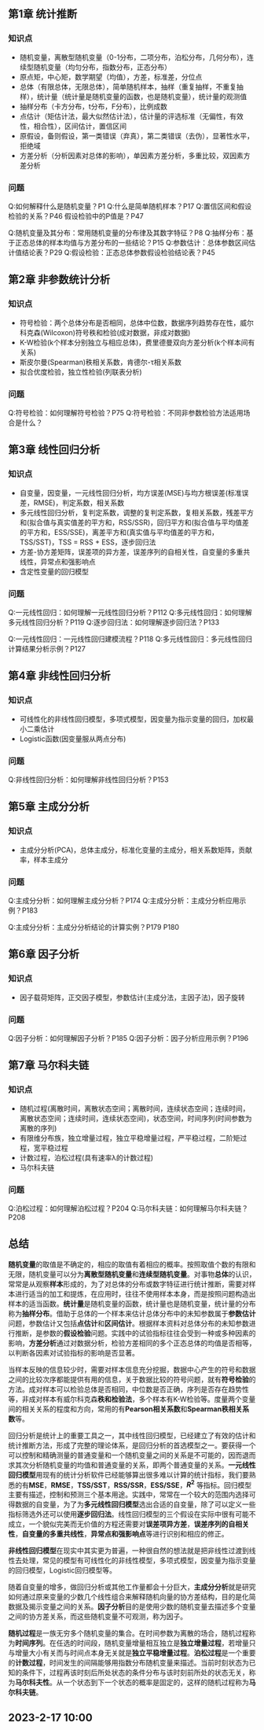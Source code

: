 ## 第1章 统计推断

### 知识点

- 随机变量，离散型随机变量（0-1分布，二项分布，泊松分布，几何分布），连续型随机变量（均匀分布，指数分布，正态分布）
- 原点矩，中心矩，数学期望（均值），方差，标准差，分位点
- 总体（有限总体，无限总体），简单随机样本，抽样（重复抽样，不重复抽样），统计量（统计量是随机变量的函数，也是随机变量），统计量的观测值
- 抽样分布（卡方分布，t分布，F分布），比例成数
- 点估计（矩估计法，最大似然估计法），估计量的评选标准（无偏性，有效性，相合性），区间估计，置信区间
- 原假设，备则假设，第一类错误（弃真），第二类错误（去伪），显著性水平，拒绝域
- 方差分析（分析因素对总体的影响），单因素方差分析，多重比较，双因素方差分析

### 问题

Q:如何解释什么是随机变量？P1
Q:什么是简单随机样本？P17
Q:置信区间和假设检验的关系？P46 假设检验中的P值是？P47

Q:随机变量及其分布：常用随机变量的分布律及其数字特征？P8
Q:抽样分布：基于正态总体的样本均值与方差分布的一些结论？P15
Q:参数估计：总体参数区间估计值结论表？P29
Q:假设检验：正态总体参数假设检验结论表？P45

## 第2章 非参数统计分析

### 知识点

- 符号检验：两个总体分布是否相同，总体中位数，数据序列趋势存在性，威尔科克森(Wilcoxon)符号秩和检验(成对数据，非成对数据)
- K-W检验(k个样本分别独立与相应总体)，费里德曼双向方差分析(k个样本间有关系)
- 斯皮尔曼(Spearman)秩相关系数，肯德尔-τ相关系数
- 拟合优度检验，独立性检验(列联表分析)

### 问题

Q:符号检验：如何理解符号检验？P75
Q:符号检验：不同非参数检验方法适用场合是什么？

## 第3章 线性回归分析

### 知识点

- 自变量，因变量，一元线性回归分析，均方误差(MSE)与均方根误差(标准误差，RMSE)，判定系数，相关系数
- 多元线性回归分析，复判定系数，调整的复判定系数，复相关系数，残差平方和(拟合值与真实值差的平方和，RSS/SSR)，回归平方和(拟合值与平均值差的平方和，ESS/SSE)，离差平方和(真实值与平均值差的平方和，TSS/SST)，TSS = RSS + ESS，逐步回归法
- 方差-协方差矩阵，误差项的异方差，误差序列的自相关性，自变量的多重共线性，异常点和强影响点
- 含定性变量的回归模型

### 问题

Q:一元线性回归：如何理解一元线性回归分析？P112
Q:多元线性回归：如何理解多元线性回归分析？P119
Q:逐步回归法：如何理解逐步回归法？P133

Q:一元线性回归：一元线性回归建模流程？P118
Q:多元线性回归：多元线性回归计算结果分析示例？P127

## 第4章 非线性回归分析

### 知识点

- 可线性化的非线性回归模型，多项式模型，因变量为指示变量的回归，加权最小二乘估计
- Logistic函数(因变量服从两点分布)

### 问题

Q:非线性回归分析：如何理解非线性回归分析？P153

## 第5章 主成分分析

### 知识点

- 主成分分析(PCA)，总体主成分，标准化变量的主成分，相关系数矩阵，贡献率，样本主成分

### 问题

Q:主成分分析：如何理解主成分分析？P174
Q:主成分分析：主成分分析应用示例？P183

Q:主成分分析：主成分分析结论的计算实例？P179 P180

## 第6章 因子分析

### 知识点

- 因子载荷矩阵，正交因子模型，参数估计(主成分法，主因子法)，因子旋转

### 问题

Q:因子分析：如何理解因子分析？P185
Q:因子分析：因子分析应用示例？P196

## 第7章 马尔科夫链

### 知识点

- 随机过程(离散时间，离散状态空间；离散时间，连续状态空间；连续时间，离散状态空间；连续时间，连续状态空间)，状态空间，时间序列(时间参数为离散的序列)
- 有限维分布族，独立增量过程，独立平稳增量过程，严平稳过程，二阶矩过程，宽平稳过程
- 计数过程，泊松过程(具有速率λ的计数过程)
- 马尔科夫链

### 问题

Q:泊松过程：如何理解泊松过程？P204
Q:马尔科夫链：如何理解马尔科夫链？P208

## 总结

**随机变量**的取值是不确定的，相应的取值有着相应的概率。按照取值个数的有限和无限，随机变量可以分为**离散型随机变量**和**连续型随机变量**。对事物**总体**的认识，常常是从观察**样本**形成的，为了对总体的分布或数字特征进行统计推断，需要对样本进行适当的加工和提炼，在应用时，往往不使用样本本身，而是按照问题构造出样本的适当函数。**统计量**是随机变量的函数，统计量也是随机变量，统计量的分布称为**抽样分布**。借助于总体的一个样本来估计总体分布中的未知参数属于**参数估计**问题，参数估计又包括**点估计**和**区间估计**。根据样本资料对总体分布的未知参数进行推断，是参数的**假设检验**问题。实践中的试验指标往往会受到一种或多种因素的影响，**方差分析**通过对数据分析，检验方差相同的多个正态总体的均值是否相等，以判断各因素对试验指标的影响是否显著。

当样本反映的信息较少时，需要对样本信息充分挖掘，数据中心产生的符号和数据之间的比较次序都能提供有用的信息，关于数据比较的符号问题，就有**符号检验**的方法。成对样本可以检验总体是否相同，中位数是否正确，序列是否存在趋势性等，非成对样本有威尔科克森**秩和检验法**，多个样本有K-W检验等。度量两个变量间的相关关系的程度和方向，常用的有**Pearson相关系数**和**Spearman秩相关系数**等。

回归分析是统计上的重要工具之一，其中线性回归模型，已经建立了有效的估计和统计推断方法，形成了完整的理论体系，是回归分析的首选模型之一。要获得一个可以控制和精确测量的普通变量和一个随机变量之间的关系是不可能的，因而退而求其次分析随机变量的均值和普通变量的关系，即两个普通变量的关系。**一元线性回归模型**用现有的统计分析软件已经能够算出很多难以计算的统计指标，我们要熟悉的有**MSE**，**RMSE**，**TSS/SST**，**RSS/SSR**，**ESS/SSE**，**$R^2$** 等指标。回归模型主要有描述，控制和预测三个基本用途。实践中，常常在一个较大的范围内选择可得数据的自变量，为了为**多元线性回归模型**选出合适的自变量，除了可以定义一些指标筛选外还可以使用**逐步回归法**。线性回归模型的三个假设在实际中很有可能不成立，一个貌似完美而无价值的方程还需要对**误差项异方差**，**误差序列的自相关性**，**自变量的多重共线性**，**异常点和强影响点**等进行识别和相应的修正。

**非线性回归模型**在现实中其实更为普遍，一种很自然的想法就是把非线性过渡到线性去处理，常见的模型有可线性化的非线性模型，多项式模型，因变量为指示变量的回归模型，Logistic回归模型等。

随着自变量的增多，做回归分析或其他工作量都会十分巨大，**主成分分析**就是研究如何通过原来变量的少数几个线性组合来解释随机向量的协方差结构，目的是化简数据及揭示变量之间的关系。**因子分析**目的是使用少数的随机变量去描述多个变量之间的协方差关系，而这些随机变量不可观测，称为因子。

**随机过程**是一族无穷多个随机变量的集合。在时间参数为离散的场合，随机过程称为**时间序列**。在任选的时间段，随机变量增量相互独立是**独立增量过程**，若增量只与增量大小有关而与时间点本身无关就是**独立平稳增量过程**。**泊松过程**是一个重要的**计数过程**，时间发生的间隔能够用指数分布随机变量来描述。当前时刻状态为已知的条件下，过程再该时刻后所处状态的条件分布与该时刻前所处的状态无关，称为**马尔科夫性**。从一个状态到下一个状态的概率是固定的，这样的随机过程称为**马尔科夫链**。

## 2023-2-17 10:00
